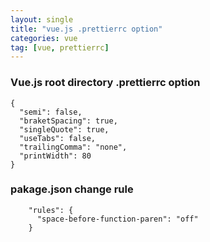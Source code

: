 ```yaml
---
layout: single
title: "vue.js .prettierrc option"
categories: vue
tag: [vue, prettierrc]
---
```




### Vue.js root directory  .prettierrc option

```
{
  "semi": false,
  "braketSpacing": true,
  "singleQuote": true,
  "useTabs": false,
  "trailingComma": "none",
  "printWidth": 80
}
```



### pakage.json change rule



```
    "rules": {
      "space-before-function-paren": "off"
    }

```


